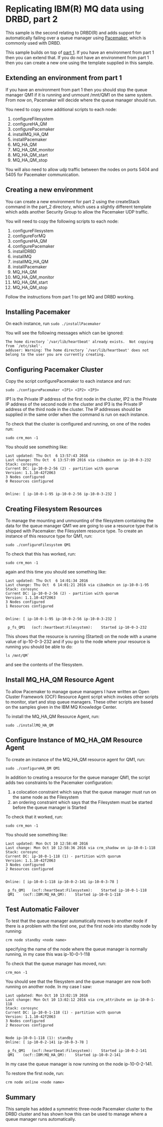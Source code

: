 # Replicating IBM(R) MQ data using DRBD, part 2

This sample is the second relating to DRBD(R) and adds support for automatically failing over a queue manager using [Pacemaker](http://clusterlabs.org/wiki/Pacemaker), which is commonly used with DRBD.

This sample builds on top of [part 1](../part_1). If you have an environment from part 1 then you can extend that. If you do not have an environment from part 1 then you can create a new one using the template supplied in this sample.

## Extending an environment from part 1

If you have an environment from part 1 then you should stop the queue manager QM1 if it is running and unmount /mnt/QM1 on the same system. From now on, Pacemaker will decide where the queue manager should run.

You need to copy some additional scripts to each node:

1. configureFilesystem
2. configureHA_QM
3. configurePacemaker
4. installMQ_HA_QM
5. installPacemaker
6. MQ_HA_QM
7. MQ_HA_QM_monitor
8. MQ_HA_QM_start
9. MQ_HA_QM_stop

You will also need to allow udp traffic between the nodes on ports 5404 and 5405 for Pacemaker communication.

## Creating a new environment

You can create a new environment for part 2 using the createStack command in the part_2 directory, which uses a slightly different template which adds another Security Group to allow the Pacemaker UDP traffic.

You will need to copy the following scripts to each node:

1. configureFilesystem
2. configureForMQ
3. configureHA_QM
4. configurePacemaker
5. installDRBD
6. installMQ
7. installMQ_HA_QM
8. installPacemaker
9. MQ_HA_QM
10. MQ_HA_QM_monitor
11. MQ_HA_QM_start
12. MQ_HA_QM_stop

Follow the instructions from part 1 to get MQ and DRBD working.

## Installing Pacemaker

On each instance, run `sudo ./installPacemaker`

You will see the following messages which can be ignored:

```
The home directory `/var/lib/heartbeat' already exists.  Not copying from `/etc/skel'.
adduser: Warning: The home directory `/var/lib/heartbeat' does not belong to the user you are currently creating.
```

## Configuring Pacemaker Cluster

Copy the script configurePacemaker to each instance and run:

```
sudo ./configurePacemaker <IP1> <IP2> <IP3>
```

IP1 is the Private IP address of the first node in the cluster, IP2 is the Private IP address of the second node in the cluster and IP3 is the Private IP address of the third node in the cluster. The IP addresses should be supplied in the same order when the command is run on each instance.

To check that the cluster is configured and running, on one of the nodes run:

```
sudo crm_mon -1
```

You should see something like:

```
Last updated: Thu Oct  6 13:57:43 2016
Last change: Thu Oct  6 13:57:09 2016 via cibadmin on ip-10-0-3-232
Stack: corosync
Current DC: ip-10-0-2-56 (2) - partition with quorum
Version: 1.1.10-42f2063
3 Nodes configured
0 Resources configured


Online: [ ip-10-0-1-95 ip-10-0-2-56 ip-10-0-3-232 ]
```

## Creating Filesystem Resources

To manage the mounting and unmounting of the filesystem containing the data for the queue manager QM1 we are going to use a resource type that is shipped with Pacemaker: the Filesystem resource type. To create an instance of this resource type for QM1, run:

```
sudo ./configureFilesystem QM1
```

To check that this has worked, run:

```
sudo crm_mon -1
```

again and this time you should see something like:

```
Last updated: Thu Oct  6 14:01:34 2016
Last change: Thu Oct  6 14:01:21 2016 via cibadmin on ip-10-0-1-95
Stack: corosync
Current DC: ip-10-0-2-56 (2) - partition with quorum
Version: 1.1.10-42f2063
3 Nodes configured
1 Resources configured


Online: [ ip-10-0-1-95 ip-10-0-2-56 ip-10-0-3-232 ]

 p_fs_QM1	(ocf::heartbeat:Filesystem):	Started ip-10-0-3-232
 ```

 This shows that the resource is running (Started) on the node with a uname value of ip-10-0-3-232 and if you go to the node where your resource is running you should be able to do:

 ```
 ls /mnt/QM`
 ```

 and see the contents of the filesystem.

## Install MQ_HA_QM Resource Agent

To allow Pacemaker to manage queue managers I have written an Open Cluster Framework (OCF) Resource Agent script which invokes other scripts to monitor, start and stop queue managers. These other scripts are based on the samples given in the IBM MQ Knowledge Center.

To install the MQ_HA_QM Resource Agent, run:

```
sudo ./installMQ_HA_QM
```

## Configure Instance of MQ_HA_QM Resource Agent

To create an instance of the MQ_HA_QM resource agent for QM1, run:

```
sudo ./configureHA_QM QM1
```

In addition to creating a resource for the queue manager QM1, the script adds two constraints to the Pacemaker configuration:

1. a colocation constraint which says that the queue manager must run on the same node as the Filesystem
2. an ordering constraint which says that the Filesystem must be started before the queue manager is Started

To check that it worked, run:

```
sudo crm_mon -1
```

You should see something like:

```
Last updated: Mon Oct 10 12:58:40 2016
Last change: Mon Oct 10 12:58:36 2016 via crm_shadow on ip-10-0-1-118
Stack: corosync
Current DC: ip-10-0-1-118 (1) - partition with quorum
Version: 1.1.10-42f2063
3 Nodes configured
2 Resources configured


Online: [ ip-10-0-1-118 ip-10-0-2-141 ip-10-0-3-78 ]

 p_fs_QM1	(ocf::heartbeat:Filesystem):	Started ip-10-0-1-118
 QM1	(ocf::IBM:MQ_HA_QM):	Started ip-10-0-1-118
```

## Test Automatic Failover

To test that the queue manager automatically moves to another node if there is a problem with the first one, put the first node into standby node by running:

```
crm node standby <node name>
```

specifying the name of the node where the queue manager is normally running, in my case this was ip-10-0-1-118

To check that the queue manager has moved, run:

```
crm_mon -1
```

You should see that the filesystem and the queue manager are now both running on another node. In my case I saw:

```
Last updated: Mon Oct 10 13:02:19 2016
Last change: Mon Oct 10 13:02:12 2016 via crm_attribute on ip-10-0-1-118
Stack: corosync
Current DC: ip-10-0-1-118 (1) - partition with quorum
Version: 1.1.10-42f2063
3 Nodes configured
2 Resources configured


Node ip-10-0-1-118 (1): standby
Online: [ ip-10-0-2-141 ip-10-0-3-78 ]

 p_fs_QM1	(ocf::heartbeat:Filesystem):	Started ip-10-0-2-141
 QM1	(ocf::IBM:MQ_HA_QM):	Started ip-10-0-2-141
```

In my case the queue manager is now running on the node ip-10-0-2-141.

To restore the first node, run:

```
crm node online <node name>
```

## Summary

This sample has added a symmetric three-node Pacemaker cluster to the DRBD cluster and has shown how this can be used to manage where a queue manager runs automatically.
